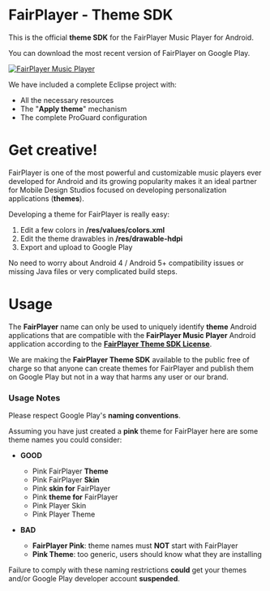 # FairPlayer - Theme SDK 

This is the official **theme SDK** for the FairPlayer Music Player for Android.

You can download the most recent version of FairPlayer on Google Play.

[![FairPlayer Music Player](https://play.google.com/intl/en_us/badges/images/badge_new.png)](https://play.google.com/store/apps/details?id=com.fairplayer)

We have included a complete Eclipse project with:

  - All the necessary resources
  - The "**Apply theme**" mechanism
  - The complete ProGuard configuration

# Get creative!

FairPlayer is one of the most powerful and customizable music players ever developed for Android and its growing popularity makes it an ideal partner for Mobile Design Studios focused on developing personalization applications (**themes**).

Developing a theme for FairPlayer is really easy:

  1. Edit a few colors in **/res/values/colors.xml**
  2. Edit the theme drawables in **/res/drawable-hdpi**
  3. Export and upload to Google Play
  
No need to worry about Android 4 / Android 5+ compatibility issues or missing Java files or very complicated build steps.

# Usage

The **FairPlayer** name can only be used to uniquely identify **theme** Android applications that are compatible with the **FairPlayer Music Player** Android application according to the **[FairPlayer Theme SDK License](https://github.com/FairPlayerTeam/FairPlayer-SDK/blob/master/License.md)**.

We are making the **FairPlayer Theme SDK** available to the public free of charge so that anyone can create themes for FairPlayer and publish them on Google Play but not in a way that harms any user or our brand.

### Usage Notes

Please respect Google Play's **naming conventions**.

Assuming you have just created a **pink** theme for FairPlayer here are some theme names you could consider:

  - **GOOD**
    - Pink FairPlayer **Theme**
    - Pink FairPlayer **Skin**
    - Pink **skin for** FairPlayer
    - Pink **theme for** FairPlayer
    - Pink Player Skin
    - Pink Player Theme

  - **BAD**
    - **FairPlayer Pink**: theme names must **NOT** start with FairPlayer
    - **Pink Theme**: too generic, users should know what they are installing

Failure to comply with these naming restrictions **could** get your themes and/or Google Play developer account **suspended**.